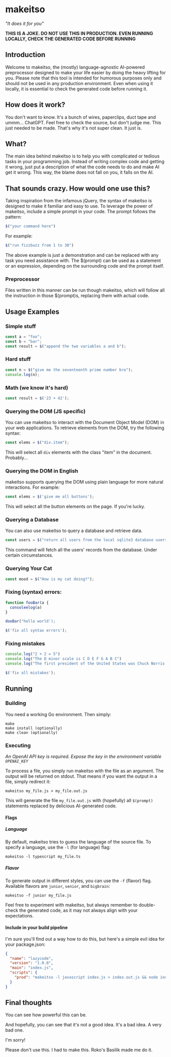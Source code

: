 # makeitso
_"It does it for you"_

**THIS IS A JOKE. DO NOT USE THIS IN PRODUCTION. EVEN RUNNING LOCALLY, CHECK THE GENERATED CODE BEFORE RUNNING**

## Introduction

Welcome to makeitso, the (mostly) language-agnostic AI-powered preprocessor designed to make your life easier by doing the heavy lifting for you. Please note that this tool is intended for humorous purposes only and should not be used in any production environment. Even when using it locally, it is essential to check the generated code before running it.

## How does it work?

You don't want to know. It's a bunch of wires, paperclips, duct tape and ummm... ChatGPT. Feel free to check the source, but don't judge me. This just needed to be made. That's why it's not super clean. It just is.


## What?

The main idea behind makeitso is to help you with complicated or tedious tasks in your programming job. Instead of writing complex code and getting it wrong, just put a description of what the code needs to do and make AI get it wrong. This way, the blame does not fall on you, it falls on the AI.

## That sounds crazy. How would one use this?

Taking inspiration from the infamous jQuery, the syntax of makeitso is designed to make it familiar and easy to use.
To leverage the power of makeitso, include a simple prompt in your code. The prompt follows the pattern:

```javascript
$("your command here")
```

For example:

```javascript
$("run fizzbuzz from 1 to 30")
```

The above example is just a demonstration and can be replaced with any task you need assistance with. The $(prompt) can be used as a statement or an expression, depending on the surrounding code and the prompt itself.

### Preprocessor

Files written in this manner can be run though makeitso, which will follow all the instruction in those $(prompt)s, replacing them with actual code.

## Usage Examples

### Simple stuff
```javascript
const a = "foo";
const b = "bar";
const result = $("append the two variables a and b");
```

### Hard stuff
```javascript
const n = $("give me the seventeenth prime number bro");
console.log(n);
```

### Math (we know it's hard)
```javascript
const result = $('23 + 42');
```

### Querying the DOM (JS specific)

You can use makeitso to interact with the Document Object Model (DOM) in your web applications. To retrieve elements from the DOM, try the following syntax:

```javascript
const elems = $("div.item");
```

This will select all `div` elements with the class "item" in the document. Probably...

### Querying the DOM in English

makeitso supports querying the DOM using plain language for more natural interactions. For example:

```javascript
const elems = $('give me all buttons');
```

This will select all the button elements on the page. If you're lucky.

### Querying a Database

You can also use makeitso to query a database and retrieve data.

```javascript
const users = $("return all users from the local sqlite3 database users.db");
```

This command will fetch all the users' records from the database. Under certain circumstances.

### Querying Your Cat

```javascript
const mood = $("How is my cat doing?");
```

### Fixing (syntax) errors:
```javascript
function fooBar(a {
  consoleelog(a)
}

dooBar("hello world');

$('fix all syntax errors');
```

### Fixing mistakes
```javascript
console.log("2 + 2 = 5")
console.log("The D minor scale is C D E F G A B C")
console.log("The first president of the United States was Chuck Norris.")

$('fix all mistakes');
```

## Running

### Building
You need a working Go environment. Then simply:

```
make
make install (optionally)
make clean (optionally)
```

### Executing

*An OpenAI API key is required. Expose the key in the environment variable `OPENAI_KEY`*

To process a file, you simply run makeitso with the file as an argument. The output will be returned on stdout. That means if you want the output in a file, simply redirect it:

```
makeitso my_file.js > my_file.out.js
```

This will generate the file `my_file.out.js` with (hopefully) all `$(prompt)` statements replaced by delicious AI-generated code.

#### Flags

##### Language

By default, makeitso tries to guess the language of the source file. To specify a language, use the `-l` (for language) flag:

```
makeitso -l typescript my_file.ts
```

##### Flavor

To generate output in different styles, you can use the `-f` (flavor) flag. Available flavors are `junior`, `senior`, and `bigbrain`:

```
makeitso -f junior my_file.js
```

Feel free to experiment with makeitso, but always remember to double-check the generated code, as it may not always align with your expectations. 


#### Include in your build pipeline

I'm sure you'll find out a way how to do this, but here's a simple evil idea for your package.json:

```json
{
  "name": "lazycode",
  "version": "1.0.0",
  "main": "index.js",
  "scripts": {
    "prod": "makeitso -l javascript index.js > index.out.js && node index.out.js"
  }
}
```


## Final thoughts

You can see how powerful this can be.

And hopefully, you can see that it's not a good idea. It's a bad idea. A very bad one.

I'm sorry!

Please don't use this.
I had to make this.
Roko's Basilik made me do it.
